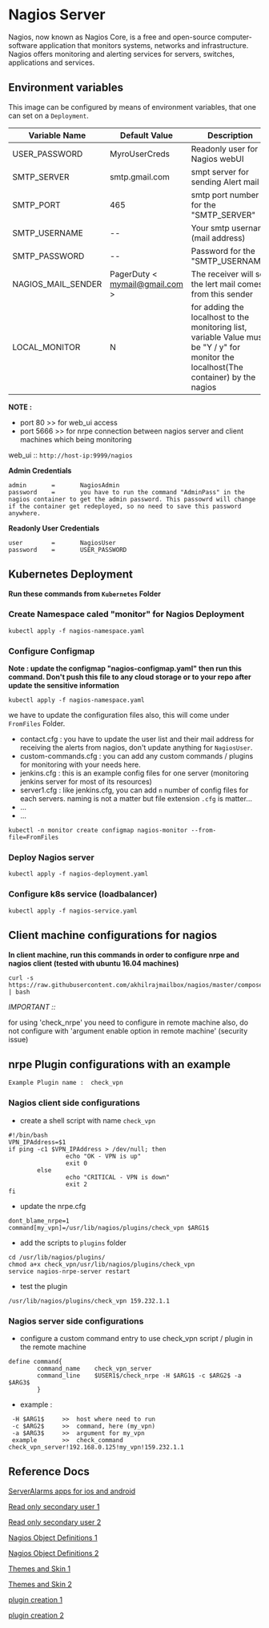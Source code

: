 # Nagios Server

Nagios, now known as Nagios Core, is a free and open-source computer-software application that monitors systems, networks and infrastructure. Nagios offers monitoring and alerting services for servers, switches, applications and services.

## Environment variables

This image can be configured by means of environment variables, that one can set on a `Deployment`.

| Variable Name | Default Value |   Description |
|---------------|---------------|---------------|
| USER_PASSWORD | MyroUserCreds |   Readonly user for Nagios webUI  |
| SMTP_SERVER | smtp.gmail.com |    smpt server for sending Alert mail  | 
| SMTP_PORT | 465 | smtp port number for the "SMTP_SERVER"  |
| SMTP_USERNAME | -- |  Your smtp username (mail address)   |
| SMTP_PASSWORD | -- |  Password for the "SMTP_USERNAME"    |
| NAGIOS_MAIL_SENDER | PagerDuty < mymail@gmail.com > |   The receiver will see the lert mail comes from this sender  |
| LOCAL_MONITOR | N |    for adding the localhost to the monitoring list, variable Value must be "Y / y" for monitor the localhost(The container) by the nagios    |


**NOTE :**

 *	port 80		>>	for web_ui access
 *	port 5666	>>	for nrpe connection between nagios server and client machines which being monitoring

web_ui :: `http://host-ip:9999/nagios`


**Admin Credentials**
```
admin		=		NagiosAdmin
password	=		you have to run the command "AdminPass" in the nagios container to get the admin password. This passowrd will change if the container get redeployed, so no need to save this password anywhere.
```

**Readonly User Credentials**
```
user		=		NagiosUser
password	=		USER_PASSWORD
```

## Kubernetes Deployment

**Run these commands from `Kubernetes` Folder**


### Create Namespace caled "monitor" for Nagios Deployment
```
kubectl apply -f nagios-namespace.yaml
```

### Configure Configmap
**Note : update the configmap "nagios-configmap.yaml" then run this command. Don't push this file to any cloud storage or to your repo after update the sensitive information**
```
kubectl apply -f nagios-namespace.yaml
```

we have to update the configuration files also, this will come under `FromFiles` Folder. 

* contact.cfg   :   you have to update the user list and their mail address for receiving the alerts from nagios, don't update anything for `NagiosUser`.
* custom-commands.cfg   :   you can add any custom commands / plugins for monitoring with your needs here.
* jenkins.cfg   : this is an example config files for one server (monitoring jenkins server for most of its resources)
* server1.cfg   : like jenkins.cfg, you can add `n` number of config files for each servers. naming is not a matter but file extension `.cfg` is matter...
* ...
* ...

```
kubectl -n monitor create configmap nagios-monitor --from-file=FromFiles
```

### Deploy Nagios server
```
kubectl apply -f nagios-deployment.yaml
```

### Configure k8s service (loadbalancer)
```
kubectl apply -f nagios-service.yaml
```


## Client machine configurations for nagios
**In client machine, run this commands in order to configure nrpe and nagios client (tested with ubuntu 16.04 machines)**
```
curl -s https://raw.githubusercontent.com/akhilrajmailbox/nagios/master/compose/client.sh | bash
```

*IMPORTANT ::*

for using 'check_nrpe' you need to configure in remote machine also, do not configure with 'argument enable option in remote machine' (security issue)



## nrpe Plugin configurations with an example

`Example Plugin name :  check_vpn`

### Nagios client side configurations

* create a shell script with name `check_vpn`
```
#!/bin/bash
VPN_IPAddress=$1
if ping -c1 $VPN_IPAddress > /dev/null; then
                echo "OK - VPN is up"
                exit 0
        else
                echo "CRITICAL - VPN is down"
                exit 2
fi
```

* update the nrpe.cfg
```
dont_blame_nrpe=1
command[my_vpn]=/usr/lib/nagios/plugins/check_vpn $ARG1$
```

* add the scripts to `plugins` folder
```
cd /usr/lib/nagios/plugins/
chmod a+x check_vpn/usr/lib/nagios/plugins/check_vpn
service nagios-nrpe-server restart
```

* test the plugin
```
/usr/lib/nagios/plugins/check_vpn 159.232.1.1
```

### Nagios server side configurations

* configure a custom command entry to use check_vpn script / plugin in the remote machine

```
define command{
        command_name    check_vpn_server
        command_line    $USER1$/check_nrpe -H $ARG1$ -c $ARG2$ -a $ARG3$
        }
```

* example :

```
 -H $ARG1$     >>  host where need to run
 -c $ARG2$     >>  command, here (my_vpn)
 -a $ARG3$     >>  argument for my_vpn
 example       >>  check_command                   check_vpn_server!192.168.0.125!my_vpn!159.232.1.1
```



## Reference Docs

[ServerAlarms apps for ios and android](https://exchange.nagios.org/directory/Addons/Frontends-%28GUIs-and-CLIs%29/Mobile-Device-Interfaces/Nagios-Client--2D-Status-Monitor/details)

[Read only secondary user 1](https://serverfault.com/questions/436886/nagios-is-it-possible-to-create-view-only-users-and-let-them-view-only-speci)

[Read only secondary user 2](https://github.com/asuknath/Nagios-Status-JSON)

[Nagios Object Definitions 1](https://assets.nagios.com/downloads/nagioscore/docs/nagioscore/3/en/objectdefinitions.html?_ga=2.92039834.146004542.1532584157-1578007940.1531140260)

[Nagios Object Definitions 2](https://assets.nagios.com/downloads/nagioscore/docs/nagioscore/3/en/cgis.html#extinfo_cgi)

[Themes and Skin 1](https://www.techietown.info/2017/03/installchange-nagios-theme/)

[Themes and Skin 2](https://exchange.nagios.org/directory/Addons/Frontends-(GUIs-and-CLIs)/Web-Interfaces/Themes-and-Skins)

[plugin creation 1](http://www.yourownlinux.com/2014/06/how-to-create-nagios-plugin-using-bash-script.html)

[plugin creation 2](https://www.howtoforge.com/tutorial/write-a-custom-nagios-check-plugin/)